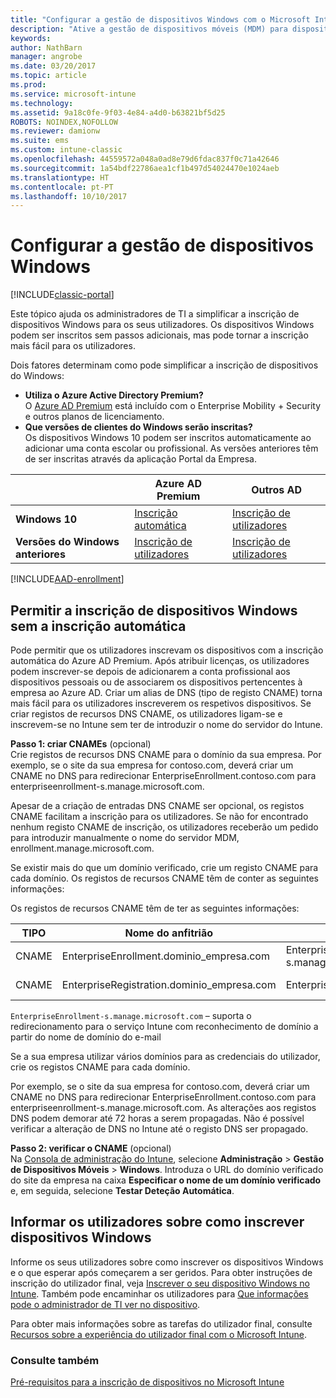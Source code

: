 ```yaml
---
title: "Configurar a gestão de dispositivos Windows com o Microsoft Intune"
description: "Ative a gestão de dispositivos móveis (MDM) para dispositivos Windows com o Microsoft Intune."
keywords: 
author: NathBarn
manager: angrobe
ms.date: 03/20/2017
ms.topic: article
ms.prod: 
ms.service: microsoft-intune
ms.technology: 
ms.assetid: 9a18c0fe-9f03-4e84-a4d0-b63821bf5d25
ROBOTS: NOINDEX,NOFOLLOW
ms.reviewer: damionw
ms.suite: ems
ms.custom: intune-classic
ms.openlocfilehash: 44559572a048a0ad8e79d6fdac837f0c71a42646
ms.sourcegitcommit: 1a54bdf22786aea1cf1b497d54024470e1024aeb
ms.translationtype: HT
ms.contentlocale: pt-PT
ms.lasthandoff: 10/10/2017
---
```

# <a name="set-up-windows-device-management"></a>Configurar a gestão de dispositivos Windows

[!INCLUDE[classic-portal](../includes/classic-portal.md)]

Este tópico ajuda os administradores de TI a simplificar a inscrição de dispositivos Windows para os seus utilizadores.  Os dispositivos Windows podem ser inscritos sem passos adicionais, mas pode tornar a inscrição mais fácil para os utilizadores.

Dois fatores determinam como pode simplificar a inscrição de dispositivos do Windows:
- **Utiliza o Azure Active Directory Premium?** <br>O [Azure AD Premium](https://docs.microsoft.com/azure/active-directory/active-directory-get-started-premium) está incluído com o Enterprise Mobility + Security e outros planos de licenciamento.
- **Que versões de clientes do Windows serão inscritas?** <br>Os dispositivos Windows 10 podem ser inscritos automaticamente ao adicionar uma conta escolar ou profissional. As versões anteriores têm de ser inscritas através da aplicação Portal da Empresa.

||**Azure AD Premium**|**Outros AD**|
|----------|---------------|---------------|  
|**Windows 10**|[Inscrição automática](#enable-windows-10-automatic-enrollment) |[Inscrição de utilizadores](#enable-windows-enrollment-without-automatic-enrollment)|
|**Versões do Windows anteriores**|[Inscrição de utilizadores](#enable-windows-enrollment-without-automatic-enrollment)|[Inscrição de utilizadores](#enable-windows-enrollment-without-automatic-enrollment)|

[!INCLUDE[AAD-enrollment](../includes/win10-automatic-enrollment-aad.md)]

## <a name="enable-windows-enrollment-without-automatic-enrollment"></a>Permitir a inscrição de dispositivos Windows sem a inscrição automática
Pode permitir que os utilizadores inscrevam os dispositivos com a inscrição automática do Azure AD Premium. Após atribuir licenças, os utilizadores podem inscrever-se depois de adicionarem a conta profissional aos dispositivos pessoais ou de associarem os dispositivos pertencentes à empresa ao Azure AD. Criar um alias de DNS (tipo de registo CNAME) torna mais fácil para os utilizadores inscreverem os respetivos dispositivos. Se criar registos de recursos DNS CNAME, os utilizadores ligam-se e inscrevem-se no Intune sem ter de introduzir o nome do servidor do Intune.

**Passo 1: criar CNAMEs** (opcional)<br>
Crie registos de recursos DNS CNAME para o domínio da sua empresa. Por exemplo, se o site da sua empresa for contoso.com, deverá criar um CNAME no DNS para redirecionar EnterpriseEnrollment.contoso.com para enterpriseenrollment-s.manage.microsoft.com.

Apesar de a criação de entradas DNS CNAME ser opcional, os registos CNAME facilitam a inscrição para os utilizadores. Se não for encontrado nenhum registo CNAME de inscrição, os utilizadores receberão um pedido para introduzir manualmente o nome do servidor MDM, enrollment.manage.microsoft.com.

Se existir mais do que um domínio verificado, crie um registo CNAME para cada domínio. Os registos de recursos CNAME têm de conter as seguintes informações:

Os registos de recursos CNAME têm de ter as seguintes informações:

|TIPO|Nome do anfitrião|Aponta para|TTL|
|--------|-------------|-------------|-------|
|CNAME|EnterpriseEnrollment.dominio_empresa.com|EnterpriseEnrollment-s.manage.microsoft.com |1 Hora|
|CNAME|EnterpriseRegistration.dominio_empresa.com|EnterpriseRegistration.windows.net|1 Hora|

`EnterpriseEnrollment-s.manage.microsoft.com` – suporta o redirecionamento para o serviço Intune com reconhecimento de domínio a partir do nome de domínio do e-mail

Se a sua empresa utilizar vários domínios para as credenciais do utilizador, crie os registos CNAME para cada domínio.

Por exemplo, se o site da sua empresa for contoso.com, deverá criar um CNAME no DNS para redirecionar EnterpriseEnrollment.contoso.com para enterpriseenrollment-s.manage.microsoft.com. As alterações aos registos DNS podem demorar até 72 horas a serem propagadas. Não é possível verificar a alteração de DNS no Intune até o registo DNS ser propagado.

**Passo 2: verificar o CNAME** (opcional)<br>
Na [Consola de administração do Intune](https://manage.microsoft.com), selecione **Administração** &gt; **Gestão de Dispositivos Móveis** &gt; **Windows**. Introduza o URL do domínio verificado do site da empresa na caixa **Especificar o nome de um domínio verificado** e, em seguida, selecione **Testar Deteção Automática**.

## <a name="tell-users-how-to-enroll-windows-devices"></a>Informar os utilizadores sobre como inscrever dispositivos Windows
Informe os seus utilizadores sobre como inscrever os dispositivos Windows e o que esperar após começarem a ser geridos.
Para obter instruções de inscrição do utilizador final, veja [Inscrever o seu dispositivo Windows no Intune](https://docs.microsoft.com/intune-user-help/enroll-your-device-in-intune-windows). Também pode encaminhar os utilizadores para [Que informações pode o administrador de TI ver no dispositivo](https://docs.microsoft.com/intune-user-help/what-can-your-it-administrator-see-when-you-enroll-your-device-in-intune-windows).

Para obter mais informações sobre as tarefas do utilizador final, consulte [Recursos sobre a experiência do utilizador final com o Microsoft Intune](/intune/end-user-educate).

### <a name="see-also"></a>Consulte também
[Pré-requisitos para a inscrição de dispositivos no Microsoft Intune](prerequisites-for-enrollment.md)
